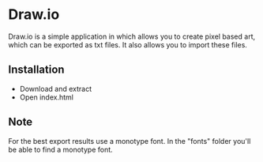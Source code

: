 # Draw.io
Draw.io is a simple application in which allows you to create pixel based art, which can be exported as txt files. It also allows you to import these files.

## Installation
* Download and extract
* Open index.html

## Note
For the best export results use a monotype font. In the "fonts" folder you'll be able to find a monotype font.

